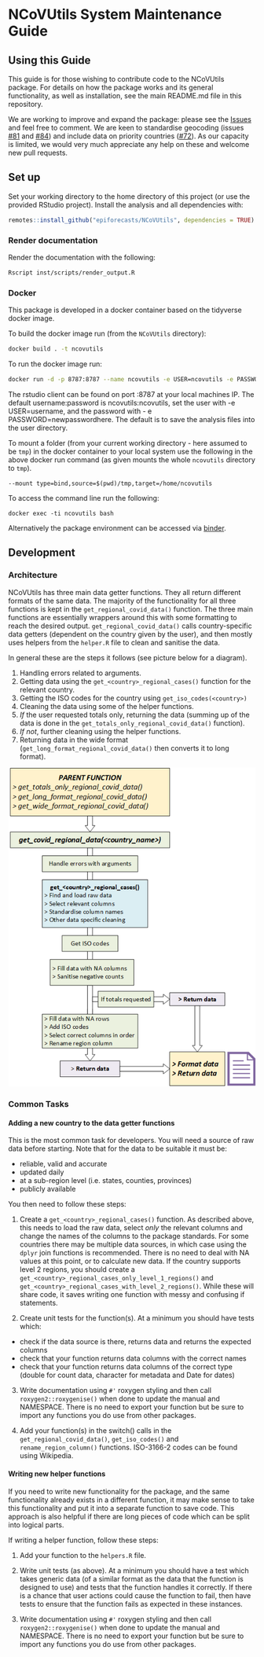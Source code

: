 # NCoVUtils System Maintenance Guide

## Using this Guide
This guide is for those wishing to contribute code to the NCoVUtils package. For details on how the package works and its general functionality, as well as installation, see the main README.md file in this repository. 

We are working to improve and expand the package: please see the [Issues](https://github.com/epiforecasts/NCoVUtils/issues) and feel free to comment. We are keen to standardise geocoding (issues [#81](https://github.com/epiforecasts/NCoVUtils/issues/81) and [#84](https://github.com/epiforecasts/NCoVUtils/issues/84)) and include data on priority countries ([#72](https://github.com/epiforecasts/NCoVUtils/issues/72)). As our capacity is limited, we would very much appreciate any help on these and welcome new pull requests.

## Set up
Set your working directory to the home directory of this project (or use the provided RStudio project). Install the analysis and all dependencies with:
```r
remotes::install_github("epiforecasts/NCoVUtils", dependencies = TRUE)
```

### Render documentation
Render the documentation with the following:
```bash
Rscript inst/scripts/render_output.R
```

### Docker
This package is developed in a docker container based on the tidyverse docker image.

To build the docker image run (from the `NCoVUtils` directory):
```bash
docker build . -t ncovutils
```

To run the docker image run:
```bash
docker run -d -p 8787:8787 --name ncovutils -e USER=ncovutils -e PASSWORD=ncovutils ncovutils
```

The rstudio client can be found on port :8787 at your local machines IP. The default username:password is ncovutils:ncovutils, set the user with -e USER=username, and the password with - e PASSWORD=newpasswordhere. The default is to save the analysis files into the user directory.

To mount a folder (from your current working directory - here assumed to be `tmp`) in the docker container to your local system use the following in the above docker run command (as given mounts the whole `ncovutils` directory to `tmp`).

```{bash, eval = FALSE}
--mount type=bind,source=$(pwd)/tmp,target=/home/ncovutils
```

To access the command line run the following:
```{bash, eval = FALSE}
docker exec -ti ncovutils bash
```

Alternatively the package environment can be accessed via [binder](https://mybinder.org/v2/gh/epiforecasts/ncovutils/master?urlpath=rstudio).

## Development
### Architecture
NCoVUtils has three main data getter functions. They all return different formats of the same data. The majority of the functionality for all three functions is kept in the `get_regional_covid_data()` function. The three main functions are essentially wrappers around this with some formatting to reach the desired output. `get_regional_covid_data()` calls country-specific data getters (dependent on the country given by the user), and then mostly uses helpers from the `helper.R` file to clean and sanitise the data. 

In general these are the steps it follows (see picture below for a diagram).

1. Handling errors related to arguments.
2. Getting data using the `get_<country>_regional_cases()` function for the relevant country.
3. Getting the ISO codes for the country using `get_iso_codes(<country>)`
4. Cleaning the data using some of the helper functions.
5. _If_ the user requested totals only, returning the data (summing up of the data is done in the `get_totals_only_regional_covid_data()` function).
6. _If not_, further cleaning using the helper functions.
7. Returning data in the wide format (`get_long_format_regional_covid_data()` then converts it to long format).

<p align="center">
  <img src="architecture_main.png" alt="architecture"/>
</p>


### Common Tasks
#### **Adding a new country to the data getter functions**
This is the most common task for developers. You will need a source of raw data before starting. Note that for the data to be suitable it must be:

+ reliable, valid and accurate 
+ updated daily
+ at a sub-region level (i.e. states, counties, provinces)
+ publicly available

You then need to follow these steps:

1. Create a `get_<country>_regional_cases()` function. As described above, this needs to load the raw data, select *only* the relevant columns and change the names of the columns to the package standards. For some countries there may be multiple data sources, in which case using the `dplyr` join functions is recommended. There is no need to deal with NA values at this point, or to calculate new data. If the country supports level 2 regions, you should create a `get_<country>_regional_cases_only_level_1_regions()` and `get_<country>_regional_cases_with_level_2_regions()`. While these will share code, it saves writing one function with messy and confusing if statements.

2. Create unit tests for the function(s). At a minimum you should have tests which:
+ check if the data source is there, returns data and returns the expected columns
+ check that your function returns data columns with the correct names
+ check that your function returns data columns of the correct type (double for count data, character for metadata and Date for dates)

3. Write documentation using `#'` roxygen styling and then call `roxygen2::roxygenise()` when done to update the manual and NAMESPACE. There is no need to export your function but be sure to import any functions you do use from other packages.

4. Add your function(s) in the switch() calls in the `get_regional_covid_data()`, `get_iso_codes()` and `rename_region_column()` functions. ISO-3166-2 codes can be found using Wikipedia.


#### **Writing new helper functions**
If you need to write new functionality for the package, and the same functionality already exists in a different function, it may make sense to take this functionality and put it into a separate function to save code. This approach is also helpful if there are long pieces of code which can be split into logical parts. 

If writing a helper function, follow these steps:

1. Add your function to the `helpers.R` file. 

2. Write unit tests (as above). At a minimum you should have a test which takes generic data (of a similar format as the data that the function is designed to use) and tests that the function handles it correctly. If there is a chance that user actions could cause the function to fail, then have tests to ensure that the function fails as expected in these instances.

3. Write documentation using `#'` roxygen styling and then call `roxygen2::roxygenise()` when done to update the manual and NAMESPACE. There is no need to export your function but be sure to import any functions you do use from other packages.